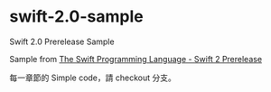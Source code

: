 # swift-2.0-sample

Swift 2.0 Prerelease Sample

Sample from [The Swift Programming Language - Swift 2 Prerelease](https://itunes.apple.com/tw/book/swift-programming-language/id1002622538?mt=11)

每一章節的 Simple code，請 checkout 分支。

